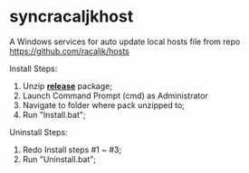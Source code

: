 # syncracaljkhost
A Windows services for auto update local hosts file from repo https://github.com/racaljk/hosts

Install Steps:

1. Unzip [**release**](https://github.com/ylvict/syncracaljkhost/releases) package;
2. Launch Command Prompt (cmd) as Administrator
3. Navigate to folder where pack unzipped to;
4. Run "Install.bat";

Uninstall Steps:

1. Redo Install steps #1 ~ #3;
2. Run "Uninstall.bat";
